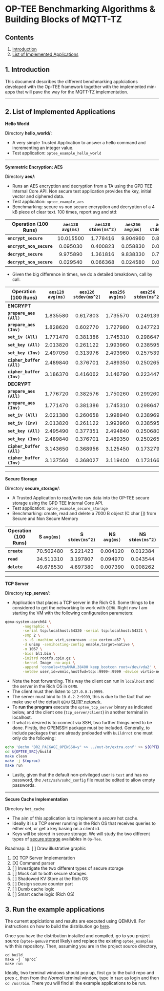 # OP-TEE Benchmarking Algorithms & Building Blocks of MQTT-TZ
## Contents
1. [Introduction](#1-introduction)
2. [List of Implemented Applications](#2-list-of-implemented-applications)


## 1. Introduction
This document describes the different benchmarking applciations developed with the Op-TEE framework together with the implemented min-apps that will pave the way for the MQTT-TZ implementation.

---
## 2. List of Implemented Applications

**Hello World**

Directory **hello_world/**:
* A very simple Trusted Application to answer a hello command and incrementing
an integer value.
* Test application: `optee_example_hello_world`

---

**Symmetric Encryption: AES**

Directory **aes/**:
* Runs an AES encryption and decryption from a TA using the GPD TEE Internal
Core API. Non secure test application provides the key, initial vector and
ciphered data.
* Test application: `optee_example_aes`
* Benchmarking: secure vs non secure encryption and decryption of a 4 kB piece of clear text. 100 times, report avg and std:

**Operation (100 Runs)** | `aes128 avg(ms)` | `aes128 stdev(ms^2)` | `aes256 avg(ms)` | `aes256 stdev(ms^2)`
----- | :-----: | :-----: | :-----: | :-----:
**`encrypt_secure`** | 10.015500 | 1.778416 | 9.904960 | 0.864986
**`encrypt_non_secure`** | 0.095030 | 0.400823 | 0.058830 | 0.042737
**`decrypt_secure`** | 9.975890 | 1.361816 | 9.838330 | 0.726974
**`decrypt_non_secure`** | 0.029540 | 0.066368 | 0.024580 | 0.011792

* Given the big difference in times, we do a detailed breakdown, call by call.

**Operation (100 Runs)** | `aes128 avg(ms)` | `aes128 stdev(ms^2)` | `aes256 avg(ms)` | `aes256 stdev(ms^2)`
----- | :-----: | :-----: | :-----: | :-----:
**ENCRYPT** | | | |
**`prepare_aes (All)`** | 1.835580 | 0.617803 | 1.735570 | 0.249139
**`prepare_aes (Inv)`** | 1.828620 | 0.602770 | 1.727980 | 0.247723
**`set_iv (All)`** | 1.771470 | 0.381386 | 1.745310 | 0.298647
**`set_key (All)`** | 2.013820 | 0.261122 | 1.993960 | 0.238595
**`set_key (Inv)`** | 2.497050 | 0.313976 | 2.493960 | 0.257539
**`cipher_buffer (All)`** | 2.489840 | 0.376701 | 2.489350 | 0.250265
**`cipher_buffer (Inv)`** | 3.186370 | 0.416062 | 3.146790 | 0.223447
**DECRYPT** | | | |
**`prepare_aes (All)`** | 1.776720 | 0.382576 | 1.750260 | 0.299260
**`prepare_aes (Inv)`** | 1.771470 | 0.381386 | 1.745310 | 0.298647
**`set_iv (All)`**  | 2.021380 |0.260658 | 1.998940 | 0.238969
**`set_iv (Inv)`** | 2.013820 | 0.261122 | 1.993960 | 0.238595
**`set_key (All)`** | 2.495490 | 0.377351 | 2.494840 | 0.250680
**`set_key (Inv)`**  | 2.489840 | 0.376701 | 2.489350 | 0.250265
**`cipher_buffer (All)`** | 3.143650 | 0.368956 | 3.125450 | 0.173279
**`cipher_buffer (Inv)`** | 3.137560 | 0.368027  | 3.119400 | 0.173166

---

**Secure Storage**

Directory **secure_storage/**:
* A Trusted Application to read/write raw data into the
OP-TEE secure storage using the GPD TEE Internal Core API.
* Test application: `optee_example_secure_storage`
* Benchmarking: create, read and delete a 7000 B object (C char []) from Secure and Non Secure Memory

**Operation (100 Runs)** | **S `avg(ms)`** | **S `stdev(ms^2)`** | **NS `avg(ms)`** | **NS `stdev(ms^2)`**
----- | :-----: | :-----: | :-----: | :-----:
**`create`** | 70.502480 | 5.221423 | 0.004120 | 0.012384
**`read`** | 34.511310 | 3.197807 | 0.094970 | 0.043544
**`delete`** | 49.678530 | 4.697380 | 0.007390 | 0.008262

---

**TCP Server**

Directory **tcp_server/**:
* Application that places a TCP server in the Rich OS. Some things to be considered to get the networking to work with `QEMU`. Right now I am starting the VM with the following configuration parameters:
```bash
qemu-system-aarch64 \
        -nographic \
        -serial tcp:localhost:54320 -serial tcp:localhost:54321 \
        -smp 2 \
        -s -S -machine virt,secure=on -cpu cortex-a57 \
        -d unimp -semihosting-config enable,target=native \
        -m 1057 \
        -bios bl1.bin \
        -initrd rootfs.cpio.gz \
        -kernel Image -no-acpi \
        -append 'console=ttyAMA0,38400 keep_bootcon root=/dev/vda2' \
        -netdev user,id=vmnic,hostfwd=tcp::9999-:9999 -device virtio-net-device,netdev=vmnic
```
* Note the host forwarding. This way the client can run in `localhost` and the server in the Rich OS in `QEMU`.
* The client must then listen to `127.0.0.1:9999`.
* The server must bind to `10.0.2.2:9999`, this is due to the fact that we make use of the default `QEMU` [SLIRP netowrk](https://wiki.qemu.org/Documentation/Networking).
* To **run the program** execute the `optee_tcp_server` binary as indicated below, and the client one (`tcp_server/client`) in another terminal in localhost.
* If what is desired is to connect via SSH, two further things need to be done. Firstly, the OPENSSH package must be included. Generally, to include packages that are already preloaded with `buildrrot` one must only do the following:
```bash
echo '@echo "BR2_PACKAGE_OPENSSH=y" >> ../out-br/extra.conf' >> ${OPTEE_SRC}/build
cd ${OPTEE_SRC}/build
make clean
make -j $(nproc)
make run
```
* Lastly, given that the default non-privileged user is `test` and has no password, the `/etc/ssh/sshd_config` file must be edited to allow empty passwords.

---

**Secure Cache Implementation**

Directory `hot_cache`
+ The aim of this application is to implement a _secure_ hot cache.
+ Ideally it is a TCP server running in the Rich OS that receives queries to either set, or get a key basing on a client id.
+ Keys will be stored in secure storage. We will study the two different types of [secure storage](https://optee.readthedocs.io/architecture/secure_storage.html) availables in `Op-Tee`.

Roadmap:
0. [ ] Draw illustrative graphic
1. [X] TCP Server Implementation
2. [X] Command parser
3. [ ] Investigate the two different types of secure storage
4. [ ] Mock call to both secure storages
5. [ ] Shadowed KV Store at the Rich OS
6. [ ] Design secure counter part
7. [ ] Dumb cache logic
8. [ ] Smart cache logic (Rich OS)

## 3. Run the example applications
The current applciations and results are executed using QEMUv8. For instructions on how to build the distribution go [here](https://optee.readthedocs.io/building/devices/qemu.html#qemu-v8).

Once you have the distribution installed and compiled, go to you project source (`optee-qemuv8` most likely) and replace the existing `optee_examples` with this repository. Then, assuming you are in the project source directory,
```
cd build
make -j `nproc`
make run
```

Ideally, two terminal windows should pop up, first go to the build repo and pres `c`, then from the *Normal* terminal window, type in `test` as login and then `cd /usr/bin`. There you will find all the example applications to be run.
